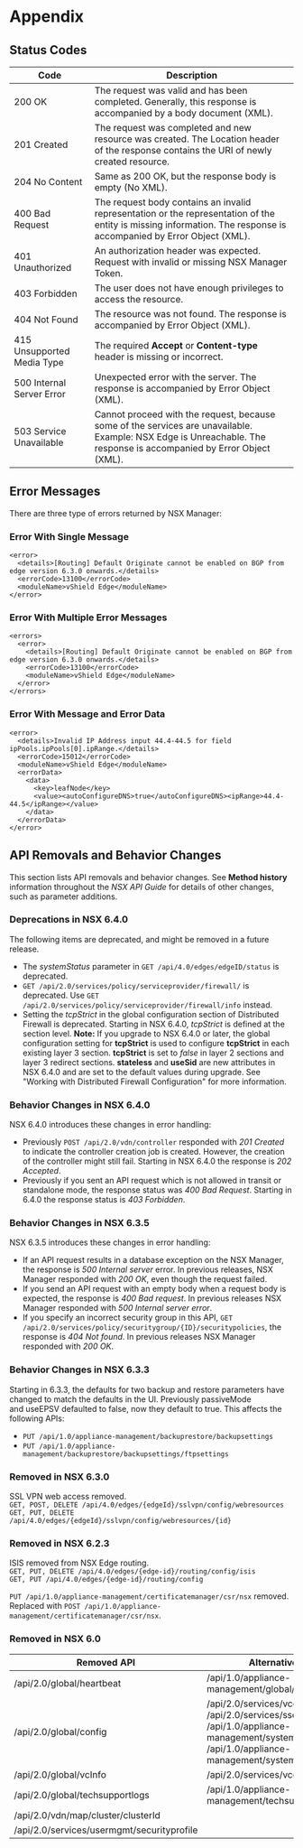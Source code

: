 # Appendix

## Status Codes

Code | Description
---|---
200 OK | The request was valid and has been completed. Generally, this response is accompanied by a body document (XML).
201 Created | The request was completed and new resource was created. The Location header of the response contains the URI of newly created resource. 
204 No Content | Same as 200 OK, but the response body is empty (No XML).
400 Bad Request | The request body contains an invalid representation or the representation of the entity is missing information. The response is accompanied by Error Object (XML).
401 Unauthorized | An authorization header was expected. Request with invalid or missing NSX Manager Token.
403 Forbidden | The user does not have enough privileges to access the resource.
404 Not Found | The resource was not found. The response is accompanied by Error Object (XML).
415 Unsupported Media Type | The required **Accept** or **Content-type** header is missing or incorrect.
500 Internal Server Error | Unexpected error with the server. The response is accompanied by Error Object (XML).
503 Service Unavailable | Cannot proceed with the request, because some of the services are unavailable. Example: NSX Edge is Unreachable. The response is accompanied by Error Object (XML).

## Error Messages

There are three type of errors returned by NSX Manager:

### Error With Single Message

    <error>
      <details>[Routing] Default Originate cannot be enabled on BGP from edge version 6.3.0 onwards.</details>
      <errorCode>13100</errorCode>
      <moduleName>vShield Edge</moduleName>
    </error>

### Error With Multiple Error Messages

    <errors>
      <error>
        <details>[Routing] Default Originate cannot be enabled on BGP from edge version 6.3.0 onwards.</details>
        <errorCode>13100</errorCode>
        <moduleName>vShield Edge</moduleName>
      </error>
    </errors>

### Error With Message and Error Data

    <error>
      <details>Invalid IP Address input 44.4-44.5 for field ipPools.ipPools[0].ipRange.</details>
      <errorCode>15012</errorCode>
      <moduleName>vShield Edge</moduleName>
      <errorData>
        <data>
          <key>leafNode</key>
          <value><autoConfigureDNS>true</autoConfigureDNS><ipRange>44.4-44.5</ipRange></value>
        </data>
      </errorData>
    </error>
    
## API Removals and Behavior Changes

This section lists API removals and behavior changes. See **Method
history** information throughout the *NSX API Guide* for details of
other changes, such as parameter additions.

### Deprecations in NSX 6.4.0

The following items are deprecated, and might be removed in a future release.

* The *systemStatus* parameter in `GET /api/4.0/edges/edgeID/status` is deprecated. 
* `GET /api/2.0/services/policy/serviceprovider/firewall/` is deprecated. Use
  `GET /api/2.0/services/policy/serviceprovider/firewall/info` instead.
* Setting the *tcpStrict* in the global configuration section of Distributed
  Firewall is deprecated. Starting in NSX 6.4.0, *tcpStrict* is defined at 
  the section level. 
  **Note:** If you upgrade to NSX 6.4.0 or later, the global configuration setting for
  **tcpStrict** is used to configure **tcpStrict** in each existing layer 3
  section. **tcpStrict** is set to *false* in layer 2 sections and layer 3
  redirect sections. **stateless** and **useSid** are new attributes in NSX
  6.4.0 and are set to the default values during upgrade. See "Working with
  Distributed Firewall Configuration" for more information.

### Behavior Changes in NSX 6.4.0

NSX 6.4.0 introduces these changes in error handling:

* Previously `POST /api/2.0/vdn/controller` responded with *201 Created* to
  indicate the controller creation job is created. However, the creation of the
  controller might still fail. Starting in NSX 6.4.0 the response is *202 Accepted*.
* Previously if you sent an API request which is not allowed in transit or
  standalone mode, the response status was *400 Bad Request*. Starting in 6.4.0
  the response status is *403 Forbidden*.

### Behavior Changes in NSX 6.3.5

NSX 6.3.5 introduces these changes in error handling:

* If an API request results in a database exception on the NSX Manager, the
  response is *500 Internal server* error. In previous releases, NSX Manager
  responded with *200 OK*, even though the request failed.
* If you send an API request with an empty body when a request body is expected,
  the response is *400 Bad request*. In previous releases NSX Manager responded
  with *500 Internal server error*.
* If you specify an incorrect security group in this API, `GET
  /api/2.0/services/policy/securitygroup/{ID}/securitypolicies`, the response is
  *404 Not found*. In previous releases NSX Manager responded with *200 OK*.

### Behavior Changes in NSX 6.3.3

Starting in 6.3.3, the defaults for two backup and restore parameters have
changed to match the defaults in the UI. Previously passiveMode and useEPSV
defaulted to false, now they default to true. This affects the following APIs:

* `PUT /api/1.0/appliance-management/backuprestore/backupsettings`
* `PUT /api/1.0/appliance-management/backuprestore/backupsettings/ftpsettings`

### Removed in NSX 6.3.0

SSL VPN web access removed.  
`GET, POST, DELETE /api/4.0/edges/{edgeId}/sslvpn/config/webresources`  
`GET, PUT, DELETE /api/4.0/edges/{edgeId}/sslvpn/config/webresources/{id}`

### Removed in NSX 6.2.3

ISIS removed from NSX Edge routing.  
`GET, PUT, DELETE /api/4.0/edges/{edge-id}/routing/config/isis`  
`GET, PUT /api/4.0/edges/{edge-id}/routing/config`

`PUT /api/1.0/appliance-management/certificatemanager/csr/nsx` removed.  
Replaced with `POST /api/1.0/appliance-management/certificatemanager/csr/nsx`.

### Removed in NSX 6.0

Removed API | Alternative API
------------|-----------------
/api/2.0/global/heartbeat | /api/1.0/appliance-management/global/info 
/api/2.0/global/config | /api/2.0/services/vcconfig <br>/api/2.0/services/ssoconfig <br>/api/1.0/appliance-management/system/network/dns <br>/api/1.0/appliance-management/system/timesettings
/api/2.0/global/vcInfo | /api/2.0/services/vcconfig 
/api/2.0/global/techsupportlogs | /api/1.0/appliance-management/techsupportlogs/NSX 
/api/2.0/vdn/map/cluster/clusterId |
/api/2.0/services/usermgmt/securityprofile  |